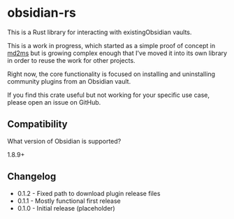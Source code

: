 # obsidian-rs

This is a Rust library for interacting with existingObsidian vaults.

This is a work in progress, which started as a simple proof of concept in [md2ms](https://github.com/adamisrael/md2ms) but is growing complex enough that I've moved it into its own library in order to reuse the work for other projects.

Right now, the core functionality is focused on installing and uninstalling community plugins from an Obsidian vault.

If you find this crate useful but not working for your specific use case, please open an issue on GitHub.

## Compatibility

What version of Obsidian is supported?

1.8.9+


## Changelog

- 0.1.2 - Fixed path to download plugin release files
- 0.1.1 - Mostly functional first release
- 0.1.0 - Initial release (placeholder)
